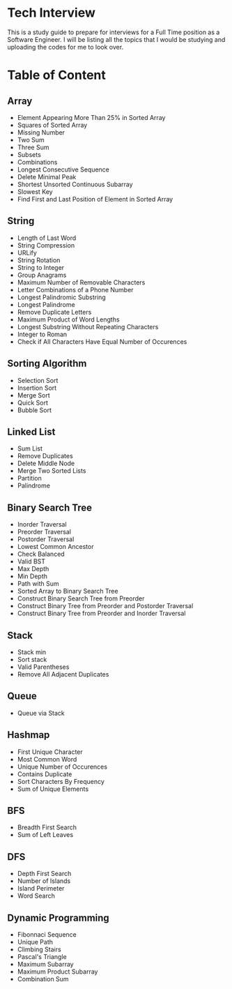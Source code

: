 # Tech Interview

This is a study guide to prepare for interviews for a Full Time position as a Software Engineer. I will be listing all the topics
that I would be studying and uploading the codes for me to look over.


# Table of Content
## Array
- Element Appearing More Than 25% in Sorted Array
- Squares of Sorted Array
- Missing Number
- Two Sum
- Three Sum
- Subsets
- Combinations
- Longest Consecutive Sequence
- Delete Minimal Peak
- Shortest Unsorted Continuous Subarray
- Slowest Key
- Find First and Last Position of Element in Sorted Array
## String
- Length of Last Word
- String Compression
- URLify
- String Rotation 
- String to Integer
- Group Anagrams
- Maximum Number of Removable Characters
- Letter Combinations of a Phone Number
- Longest Palindromic Substring
- Longest Palindrome
- Remove Duplicate Letters
- Maximum Product of Word Lengths
- Longest Substring Without Repeating Characters
- Integer to Roman
- Check if All Characters Have Equal Number of Occurences
## Sorting Algorithm
- Selection Sort
- Insertion Sort 
- Merge Sort
- Quick Sort
- Bubble Sort 
## Linked List
- Sum List
- Remove Duplicates
- Delete Middle Node
- Merge Two Sorted Lists
- Partition
- Palindrome
## Binary Search Tree
- Inorder Traversal
- Preorder Traversal
- Postorder Traversal
- Lowest Common Ancestor
- Check Balanced
- Valid BST
- Max Depth
- Min Depth
- Path with Sum
- Sorted Array to Binary Search Tree
- Construct Binary Search Tree from Preorder
- Construct Binary Tree from Preorder and Postorder Traversal 
- Construct Binary Tree from Preorder and Inorder Traversal
## Stack
- Stack min
- Sort stack
- Valid Parentheses
- Remove All Adjacent Duplicates
## Queue
- Queue via Stack
## Hashmap
- First Unique Character
- Most Common Word
- Unique Number of Occurences
- Contains Duplicate
- Sort Characters By Frequency
- Sum of Unique Elements
## BFS
- Breadth First Search
- Sum of Left Leaves 
## DFS
- Depth First Search
- Number of Islands
- Island Perimeter
- Word Search
## Dynamic Programming
- Fibonnaci Sequence
- Unique Path
- Climbing Stairs
- Pascal's Triangle
- Maximum Subarray
- Maximum Product Subarray 
- Combination Sum
